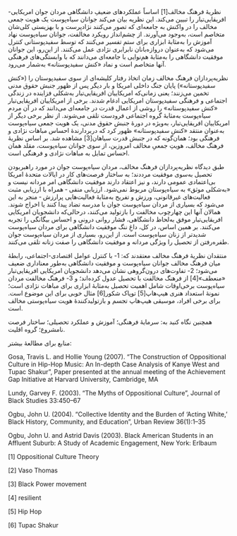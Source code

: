   نظریهٔ فرهنگ مخالف[1] اساساً عملکردهای ضعیفِ دانشگاهی مردان جوان امریکایی-افریقایی‌تبار را تبیین می‌کند. این نظریه بیان می‌کند جوانان سیاه‌پوست یک هویت جمعی مخالف را در واکنش به جامعه‌ای که تصور می‌کنند نژادپرست و با بهزیستی کلی‌شان متخاصم است، به‌وجود می‌آورند. از چشم‌انداز رویکرد مخالفت، جوانان سیاه‌پوست نهاد آموزش را به‌مثابهٔ ابزاری برای ستم تفسیر می‌کنند که توسط سفیدپوستانی کنترل می‌شود که به‌عنوان دروازه‌بانان نابرابری نژادی عمل می‌کنند. از این‌رو، این جوانان موفقیت دانشگاهی را به‌مثابهٔ هم‌نوایی با جامعه‌ای می‌دانند که با وابستگی‌های فرهنگی آنها متخاصم است و نماد «کنش سفیدپوستانه» به‌شمار می‌رود.

 نظریه‌پردازان فرهنگ مخالف زمان اتخاذ رفتار کلیشه‌ای از سوی سفیدپوستان را («کنش سفیدپوستانه») پایان جنگ داخلی امریکا و بار دیگر پس از ظهور جنبش حقوق مدنی تخمین می‌زنند؛ یعنی زمانی‌که امریکاییان افریقایی‌تبار به‌شکلی فزاینده در زندگی اجتماعی و فرهنگی سفیدپوستان امریکایی ادغام شدند. برخی از امریکاییان افریقایی‌تبار «کنش سفیدپوستانه» را روشی از اعمال قدرت در جامعه‌ای می‌دانند که در آن مردم سیاه‌پوست به‌مثابهٔ گروه اجتماعی فرودست تلقی می‌شوند. از نظر برخی دیگر از امریکاییان افریقایی‌تبار، به‌ویژه در دورهٔ جنبش حقوق مدنی، یک هویت جمعی سیاه‌پوست به‌عنوان منتقد «کنش سفیدپوستانه» ظهور کرد که دربردارندهٔ احساس مباهات نژادی و فرهنگی بود؛ همان‌گونه که در جنبش قدرت سیاهان[3] مشاهده شد. بر اساس نظریهٔ فرهنگ مخالف، هویتِ جمعیِ مخالف امروزین، از سوی جوانان سیاه‌پوست، مقلد همان احساس تمایل به مباهات نژادی و فرهنگی است.

 طبق دیدگاه نظریه‌پردازان فرهنگ مخالف، مردان سیاه‌پوست جوان در مورد راهبربودن تحصیل به‌سوی موفقیت مرددند؛ به ساختار فرصت‌های کار در ایالات متحدهٔ امریکا بی‌اعتمادی عمومی دارند، و نیز اعتقاد دارند موفقیت دانشگاهی امر مردانه نیست و «به‌شکلی موثق» به سیاه‌پوستان مربوط نمی‌شود. ارزیابی منفی ‐ همراه با ارزیابی مثبت فعالیت‌های غیرقانونی، ورزش و تفریح به‌مثابهٔ فعالیت‌هایی پرارزش ‐ منجر به این می‌شود که بسیاری از مردان سیاه‌پوست جوان با مدرسه تضاد پیدا کنند یا اخراج شوند. همالان آنها این چهارچوب مخالفت را بازتولید می‌کنند، درحالی‌که دانشجویان امریکایی افریقایی‌تبار موفق به‌لحاظ دانشگاهی، فشار روانی درونی و احساس بیگانگی را تجربه می‌کنند. بر همین اساس، در کل، داغِ ننگ موفقیت دانشگاهی برای مردان سیاه‌پوست شدیدتر از زنان سیاه‌پوست است. از این‌رو، بسیاری از مردان سیاه‌پوست جوان طفره‌رفتن از تحصیل را ویژگی مردانه و موفقیت دانشگاهی را صفت زنانه تلقی می‌کنند. 

منتقدان نظریهٔ فرهنگ مخالف معتقدند که: 1- با کنترل عوامل اقتصادی-اجتماعی، رابطهٔ میان فرهنگ مخالف جوانان سیاه‌پوست و موفقیت دانشگاهی به‌طور معناداری ضعیف می‌شود؛ 2- تفاوت‌های درون‌گروهی نشان می‌دهد دانشجویان امریکایی افریقایی‌تبار «منعطف»[4] از فرهنگ مخالفت با تحصیل عدول کرده‌اند؛ و 3- فرهنگ مخالفت مردان سیاه‌پوست برخی‌اوقات شامل اهمیت تحصیل به‌مثابهٔ ابزاری برای مباهات نژادی است؛ نمونهٔ استعداد هنری هیپ‌هاپ[5] توپاک شکور[6] مثال خوبی برای این موضوع است. برای برخی افراد، موسیقی هیپ‌هاپ تجسم و بازتولیدکنندهٔ هویت سیاه‌پوستی مخالف است.

  


  


همچنین نگاه کنید به: سرمایهٔ فرهنگی؛ آموزش و عملکرد تحصیلی؛ ساختار فرصت نامشروع؛ گروه اقلیت.

  


منابع برای مطالعهٔ بیشتر:

  


Gosa, Travis L. and Hollie Young (2007). “The Construction of Oppositional Culture in Hip-Hop Music: An In-depth Case Analysis of Kanye West and Tupac Shakur”, Paper presented at the annual meeting of the Achievement Gap Initiative at Harvard University, Cambridge, MA

Lundy, Garvey F. (2003). “The Myths of Oppositional Culture”, Journal of Black Studies 33:450–67

Ogbu, John U. (2004). “Collective Identity and the Burden of ‘Acting White,’ Black History, Community, and Education”, Urban Review 36(1):1–35

Ogbu, John U. and Astrid Davis (2003). Black American Students in an Affluent Suburb: A Study of Academic Engagement, New York: Erlbaum

  


[1] Oppositional Culture Theory

[2] Vaso Thomas

[3] Black Power movement

[4] resilient

[5] Hip Hop

[6] Tupac Shakur

  


 

  


  


  


 

 

 